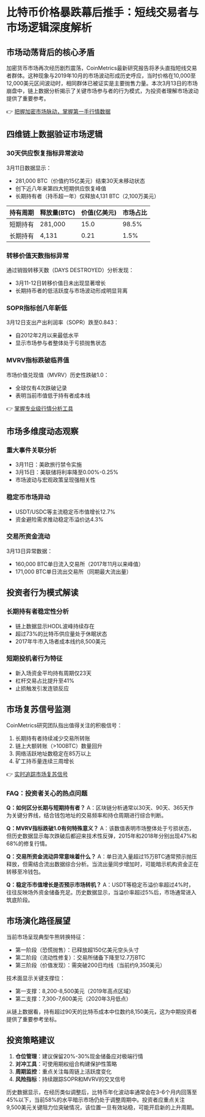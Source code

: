 # 比特币价格暴跌幕后推手：短线交易者与市场逻辑深度解析

## 市场动荡背后的核心矛盾

加密货币市场再次经历剧烈震荡，CoinMetrics最新研究报告将矛头直指短线交易者群体。这种现象与2019年10月的市场波动形成历史呼应，当时价格在10,000至12,000美元区间波动时，相同群体已被证实是主要抛售力量。本次3月13日的市场崩盘中，链上数据分析揭示了关键市场参与者的行为模式，为投资者理解市场波动提供了重要参考。

👉 [把握加密市场脉动，掌握第一手行情数据](https://bit.ly/okx_welcome)

## 四维链上数据验证市场逻辑

### 30天供应恢复指标异常波动
3月11日数据显示：
- 281,000 BTC（价值约15亿美元）结束30天未移动状态
- 创下近八年来第四大短期供应恢复峰值
- 长期持有者（持币超一年）仅释放4,131 BTC（2,100万美元）

| 持有周期 | 释放量(BTC) | 价值(亿美元) | 市场占比 |
|----------|------------|-------------|----------|
| 短期持有 | 281,000    | 15.0        | 98.5%    |
| 长期持有 | 4,131      | 0.21        | 1.5%     |

### 转移价值天数指标异常
通过销毁转移天数（DAYS DESTROYED）分析发现：
- 3月11-12日转移价值日未出现显著增长
- 长期持币者的低活跃度与市场波动形成明显背离

### SOPR指标创八年新低
3月12日支出产出利润率（SOPR）跌至0.843：
- 自2012年2月以来最低水平
- 显示市场参与者整体处于亏损抛售状态

### MVRV指标跌破临界值
市场价值兑现值（MVRV）历史性跌破1.0：
- 全球仅有4次跌破记录
- 表明当前市值低于持有者成本线

👉 [掌握专业级行情分析工具](https://bit.ly/okx_welcome)

## 市场多维度动态观察

### 重大事件关联分析
- 3月11日：美欧旅行禁令实施
- 3月15日：美联储将利率降至0.00%-0.25%
- 市场波动与宏观政策呈现强相关性

### 稳定币市场异动
- USDT/USDC等主流稳定币市值增长12.7%
- 资金避险需求推动稳定币溢价达4.3%

### 交易所资金流动
3月13日异常数据：
- 160,000 BTC单日流入交易所（2017年11月以来峰值）
- 171,000 BTC单日流出交易所（同期最大流出量）

## 投资者行为模式解读

### 长期持有者稳定性分析
- 链上数据显示HODL波峰持续存在
- 超过73%的比特币供应量处于休眠状态
- 2017年牛市入场者成本线约8,500美元

### 短期投机者行为特征
- 新入场资金平均持有周期仅23天
- 杠杆交易占比提升至41%
- 止损触发引发连锁反应

## 市场复苏信号监测

CoinMetrics研究团队指出值得关注的积极信号：
1. 长期持有者持续减少交易所转账
2. 链上大额转账（>100BTC）数量回升
3. 网络活跃地址数稳定在85万以上
4. 矿工持币量连续三周增长

👉 [实时追踪市场复苏信号](https://bit.ly/okx_welcome)

### FAQ：投资者关心的热点问题

**Q：如何区分长期与短期持有者？**
A：区块链分析通常以30天、90天、365天作为关键分界线，结合钱包地址的交易频率和持仓周期进行综合判断。

**Q：MVRV指标跌破1.0有何特殊意义？**
A：该数值表明市场整体处于亏损状态，但历史数据显示每次跌破后都迎来技术性反弹，2015年和2018年分别出现47%和68%的修复行情。

**Q：交易所资金流动异常意味着什么？**
A：单日流入量超过15万BTC通常预示抛压释放，但需结合流出数据综合分析。当流出量同步增加时，可能暗示机构资金正在转移至冷钱包。

**Q：稳定币市值增长是否预示市场转机？**
A：USDT等稳定币溢价率超过4%时，往往反映场外资金储备充足。历史数据显示，当溢价率超过5%后，市场通常进入筑底阶段。

## 市场演化路径展望

当前市场呈现典型牛熊转换特征：
- 第一阶段（恐慌抛售）：已释放超150亿美元空头头寸
- 第二阶段（流动性修复）：交易所储备下降至12.7万BTC
- 第三阶段（价值发现）：需突破200日均线（当前约9,350美元）

技术面显示关键支撑位：
- 第一支撑：8,200-8,500美元（2019年高点区域）
- 第二支撑：7,300-7,600美元（2020年3月低点）

从链上数据看，持有超过90天的比特币成本中位数约8,150美元，这为中期投资者提供了重要参考坐标。

## 投资策略建议

1. **仓位管理**：建议保留20%-30%现金储备应对极端行情
2. **对冲工具**：可使用期权组合构建保护性策略
3. **周期监控**：重点关注每周链上活跃度变化
4. **风险指标**：持续跟踪SOPR和MVRV的交叉信号

历史数据显示，在经历类似调整后，比特币年化波动率通常会在3-6个月内回落至45%以下，当前58%的水平暗示市场仍处于调整周期中。投资者应重点关注9,500美元关键阻力位突破情况，该位置一旦有效站稳，可能开启新的上升周期。
